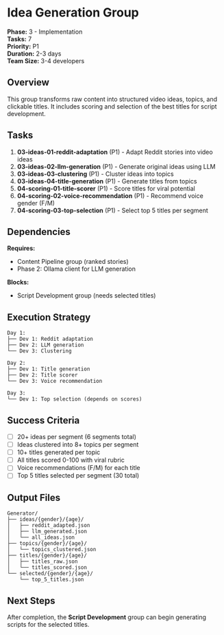 # Idea Generation Group

**Phase:** 3 - Implementation  
**Tasks:** 7  
**Priority:** P1  
**Duration:** 2-3 days  
**Team Size:** 3-4 developers

## Overview

This group transforms raw content into structured video ideas, topics, and clickable titles. It includes scoring and selection of the best titles for script development.

## Tasks

1. **03-ideas-01-reddit-adaptation** (P1) - Adapt Reddit stories into video ideas
2. **03-ideas-02-llm-generation** (P1) - Generate original ideas using LLM
3. **03-ideas-03-clustering** (P1) - Cluster ideas into topics
4. **03-ideas-04-title-generation** (P1) - Generate titles from topics
5. **04-scoring-01-title-scorer** (P1) - Score titles for viral potential
6. **04-scoring-02-voice-recommendation** (P1) - Recommend voice gender (F/M)
7. **04-scoring-03-top-selection** (P1) - Select top 5 titles per segment

## Dependencies

**Requires:**
- Content Pipeline group (ranked stories)
- Phase 2: Ollama client for LLM generation

**Blocks:**
- Script Development group (needs selected titles)

## Execution Strategy

```
Day 1:
├── Dev 1: Reddit adaptation
├── Dev 2: LLM generation
└── Dev 3: Clustering

Day 2:
├── Dev 1: Title generation
├── Dev 2: Title scorer
└── Dev 3: Voice recommendation

Day 3:
└── Dev 1: Top selection (depends on scores)
```

## Success Criteria

- [ ] 20+ ideas per segment (6 segments total)
- [ ] Ideas clustered into 8+ topics per segment
- [ ] 10+ titles generated per topic
- [ ] All titles scored 0-100 with viral rubric
- [ ] Voice recommendations (F/M) for each title
- [ ] Top 5 titles selected per segment (30 total)

## Output Files

```
Generator/
├── ideas/{gender}/{age}/
│   ├── reddit_adapted.json
│   ├── llm_generated.json
│   └── all_ideas.json
├── topics/{gender}/{age}/
│   └── topics_clustered.json
├── titles/{gender}/{age}/
│   ├── titles_raw.json
│   └── titles_scored.json
└── selected/{gender}/{age}/
    └── top_5_titles.json
```

## Next Steps

After completion, the **Script Development** group can begin generating scripts for the selected titles.

